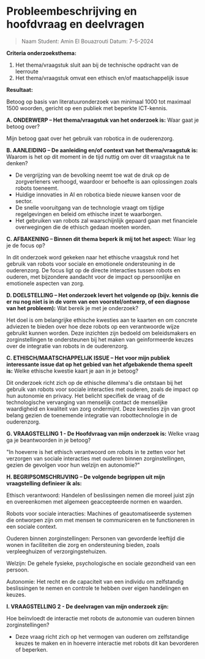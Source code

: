 # Probleembeschrijving en hoofdvraag en deelvragen

> Naam Student: Amin El Bouazrouti Datum: 7-5-2024

**Criteria onderzoeksthema:**

1. Het thema/vraagstuk sluit aan bij de technische opdracht van de leerroute
2. Het thema/vraagstuk omvat een ethisch en/of maatschappelijk issue

**Resultaat:**

Betoog op basis van literatuuronderzoek van minimaal 1000 tot maximaal 1500 woorden, gericht op een publiek met beperkte ICT-kennis.

**A. ONDERWERP – Het thema/vraagstuk van het onderzoek is:**
Waar gaat je betoog over?

Mijn betoog gaat over het gebruik van robotica in de ouderenzorg.

**B. AANLEIDING – De aanleiding en/of context van het thema/vraagstuk is:**
Waarom is het op dit moment in de tijd nuttig om over dit vraagstuk na te denken?

- De vergrijzing van de bevolking neemt toe wat de druk op de zorgverleners verhoogd, waardoor er behoefte is aan oplossingen zoals robots toeneemt.
- Huidige innovaties in AI en robotica biede nieuwe kansen voor de sector.
- De snelle vooruitgang van de technologie vraagt om tijdige regelgevingen en beleid om ethische inzet te waarborgen.
- Het gebruiken van robots zal waarschijnlijk gepaard gaan met financiele overwegingen die de ethisch gedaan moeten worden.

**C. AFBAKENING – Binnen dit thema beperk ik mij tot het aspect:**
Waar leg je de focus op?

In dit onderzoek word gekeken naar het ethische vraagstuk rond het gebruik van robots voor sociale en emotionele ondersteuning in de ouderenzorg. De focus ligt op de directe interacties tussen robots en ouderen, met bijzondere aandacht voor de impact op persoonlijke en emotionele aspecten van zorg. 

**D. DOELSTELLING – Het onderzoek levert het volgende op (bijv. kennis die er nu nog niet is in de vorm van een voorstel/ontwerp, of een diagnose van het probleem):**
Wat bereik je met je onderzoek?

Het doel is om belangrijke ethische kwesties aan te kaarten en om concrete adviezen te bieden over hoe deze robots op een verantwoorde wijze gebruikt kunnen worden. Deze inzichten zijn bedoeld om beleidsmakers en zorginstellingen te ondersteunen bij het maken van geinformeerde keuzes over de integratie van robots in de ouderenzorg.

**C. ETHISCH/MAATSCHAPPELIJK ISSUE – Het voor mijn publiek interessante issue dat op het gebied van het afgebakende thema speelt is:**
Welke ethische kwestie kaart je aan in je betoog?

Dit onderzoek richt zich op de ethische dilemma's die ontstaan bij het gebruik van robots voor sociale interacties met ouderen, zoals de impact op hun autonomie en privacy. Het belicht specifiek de vraag of de technologische vervanging van menselijk contact de menselijke waardigheid en kwaliteit van zorg ondermijnt. Deze kwesties zijn van groot belang gezien de toenemende integratie van robottechnologie in de ouderenzorg.

**G. VRAAGSTELLING 1 - De Hoofdvraag van mijn onderzoek is:**
Welke vraag ga je beantwoorden in je betoog?

"In hoeverre is het ethisch verantwoord om robots in te zetten voor het verzorgen van sociale interacties met ouderen binnen zorginstellingen, gezien de gevolgen voor hun welzijn en autonomie?"

**H. BEGRIPSOMSCHRIJVING – De volgende begrippen uit mijn vraagstelling definieer ik als:**

Ethisch verantwoord: Handelen of beslissingen nemen die moreel juist zijn en overeenkomen met algemeen geaccepteerde normen en waarden.

Robots voor sociale interacties: Machines of geautomatiseerde systemen die ontworpen zijn om met mensen te communiceren en te functioneren in een sociale context.

Ouderen binnen zorginstellingen: Personen van gevorderde leeftijd die wonen in faciliteiten die zorg en ondersteuning bieden, zoals verpleeghuizen of verzorgingstehuizen.

Welzijn: De gehele fysieke, psychologische en sociale gezondheid van een persoon.

Autonomie: Het recht en de capaciteit van een individu om zelfstandig beslissingen te nemen en controle te hebben over eigen handelingen en keuzes.

**I. VRAAGSTELLING 2 - De deelvragen van mijn onderzoek zijn:**

Hoe beïnvloedt de interactie met robots de autonomie van ouderen binnen zorginstellingen?
 - Deze vraag richt zich op het vermogen van ouderen om zelfstandige keuzes te maken en in hoeverre interactie met robots dit kan bevorderen of beperken.